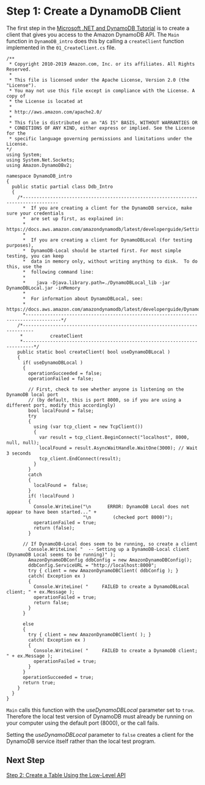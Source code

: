 # Step 1: Create a DynamoDB Client<a name="GettingStarted.NET.01"></a>

The first step in the [Microsoft \.NET and DynamoDB Tutorial](GettingStarted.NET.md) is to create a client that gives you access to the Amazon DynamoDB API\. The `Main` function in `DynamoDB_intro` does this by calling a `createClient` function implemented in the `01_CreateClient.cs` file\.

```
/**
 * Copyright 2010-2019 Amazon.com, Inc. or its affiliates. All Rights Reserved.
 *
 * This file is licensed under the Apache License, Version 2.0 (the "License").
 * You may not use this file except in compliance with the License. A copy of
 * the License is located at
 *
 * http://aws.amazon.com/apache2.0/
 *
 * This file is distributed on an "AS IS" BASIS, WITHOUT WARRANTIES OR
 * CONDITIONS OF ANY KIND, either express or implied. See the License for the
 * specific language governing permissions and limitations under the License.
*/
using System;
using System.Net.Sockets;
using Amazon.DynamoDBv2;

namespace DynamoDB_intro
{
  public static partial class Ddb_Intro
  {
    /*-----------------------------------------------------------------------------------
      *  If you are creating a client for the DynamoDB service, make sure your credentials
      *  are set up first, as explained in:
      *  https://docs.aws.amazon.com/amazondynamodb/latest/developerguide/SettingUp.DynamoWebService.html,
      *
      *  If you are creating a client for DynamoDBLocal (for testing purposes),
      *  DynamoDB-Local should be started first. For most simple testing, you can keep
      *  data in memory only, without writing anything to disk.  To do this, use the
      *  following command line:
      *
      *    java -Djava.library.path=./DynamoDBLocal_lib -jar DynamoDBLocal.jar -inMemory
      *
      *  For information about DynamoDBLocal, see:
      *  https://docs.aws.amazon.com/amazondynamodb/latest/developerguide/DynamoDBLocal.html.
      *-----------------------------------------------------------------------------------*/
    /*--------------------------------------------------------------------------
     *          createClient
     *--------------------------------------------------------------------------*/
    public static bool createClient( bool useDynamoDBLocal )
    {
      if( useDynamoDBLocal )
      {
        operationSucceeded = false;
        operationFailed = false;

        // First, check to see whether anyone is listening on the DynamoDB local port
        // (by default, this is port 8000, so if you are using a different port, modify this accordingly)
        bool localFound = false;
        try
        {
          using (var tcp_client = new TcpClient())
          {
            var result = tcp_client.BeginConnect("localhost", 8000, null, null);
            localFound = result.AsyncWaitHandle.WaitOne(3000); // Wait 3 seconds
            tcp_client.EndConnect(result);
          }
        }
        catch
        {
          localFound =  false;
        }
        if( !localFound )
        {
          Console.WriteLine("\n      ERROR: DynamoDB Local does not appear to have been started..." +
                            "\n        (checked port 8000)");
          operationFailed = true;
          return (false);
        }

      // If DynamoDB-Local does seem to be running, so create a client
        Console.WriteLine( "  -- Setting up a DynamoDB-Local client (DynamoDB Local seems to be running)" );
        AmazonDynamoDBConfig ddbConfig = new AmazonDynamoDBConfig();
        ddbConfig.ServiceURL = "http://localhost:8000";
        try { client = new AmazonDynamoDBClient( ddbConfig ); }
        catch( Exception ex )
        {
          Console.WriteLine( "     FAILED to create a DynamoDBLocal client; " + ex.Message );
          operationFailed = true;
          return false;
        }
      }

      else
      {
        try { client = new AmazonDynamoDBClient( ); }
        catch( Exception ex )
        {
          Console.WriteLine( "     FAILED to create a DynamoDB client; " + ex.Message );
          operationFailed = true;
        }
      }
      operationSucceeded = true;
      return true;
    }
  }
}
```

`Main` calls this function with the *useDynamoDBLocal* parameter set to `true`\. Therefore the local test version of DynamoDB must already be running on your computer using the default port \(8000\), or the call fails\.

Setting the *useDynamoDBLocal* parameter to `false` creates a client for the DynamoDB service itself rather than the local test program\.

## Next Step<a name="GettingStarted.NET.01.NextStep"></a>

[Step 2: Create a Table Using the Low\-Level API](GettingStarted.NET.02.md)